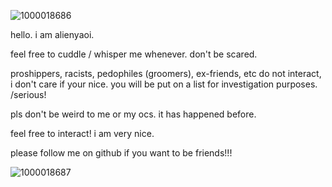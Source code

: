 ![1000018686](https://github.com/user-attachments/assets/a04b2a38-36d2-474f-966d-08aac87e0df5)

hello. i am alienyaoi. 

feel free to cuddle / whisper me whenever. don't be scared.

proshippers, racists, pedophiles (groomers), ex-friends, etc do not interact, i don't care if your nice. you will be put on a list for investigation purposes. /serious!

pls don't be weird to me or my ocs. it has happened before. 

feel free to interact! i am very nice. 

please follow me on github if you want to be friends!!! 

![1000018687](https://github.com/user-attachments/assets/c23d7963-6e28-4aff-9e23-41608cd8862d)
